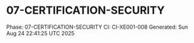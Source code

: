# 07-CERTIFICATION-SECURITY
Phase: 07-CERTIFICATION-SECURITY
CI: CI-XE001-008
Generated: Sun Aug 24 22:41:25 UTC 2025
